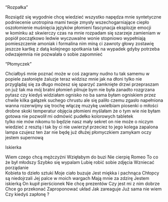 “Rozpałka” 

Rozsiądź się wygodnie
chcę wiedzieć wszystko
napędza mnie 
syntetyczne podniecenie 
urotropina 
mami twoje  zmysły 
wszechogarniające  ciepło
oszołomienie
muśnięcia języków płomieni 
fascynacja
eksplozje emocji  
w kominku aż skwierczy 
czas na mnie 
rozpadam się 
szarzeje 
zamieniam w popiół
początkowo ledwie wyczuwalne wonie 
stopniowo wypełniają pomieszczenie
amoniak i formalina 
nim miną  ci zawroty głowy
zostawię jeszcze kartkę z datą kolejnego spotkania 
tak na wypadek gdyby  potrzeba odwzajemnia
 nie pozwalała  o sobie zapomnieć 

“Płomyczek”

Chciałbyś mnie poznać 
może w coś zagramy 
nudno tu tak samemu  w popiele 
zasłonięte żaluzje 
teraz widzisz mnie jak na dłoni
tylko nie przyglądaj się za długo 
możesz się sparzyć
zamknięte drzwi
przepraszam  
on już  tak ma 
mój bratni płomień
pilnuje bym nie była zanadto rozgrzana 
pytasz czy kiedyś  widziałam ognisko
no ba sama byłam ogniskiem 
przez chwile 
kilka gałązek suchego chrustu ale się paliło
czemu zgasło
napełniona wanna 
rozerwijmy się trochę 
włączę  muzykę
uwielbiam piosenki o miłości 
drobne skoki temperatur 
objęcia płomieni
myślałam że o tym wie 
nie byłam gotowa
nie pozwolił mi odmówić
pudełko kolorowych tabletek  
tylko nie mów nikomu
to będzie nasz mały sekret 
on nie może o niczym wiedzieć
z resztą i tak by ci nie uwierzył
przeciez to jego kolega 
zapalona lampa 
czujesz ten żar 
nie będę już dłużej płomyczkiem
zamykam  oczy 
jestem supernową






Iskierka


Wiem czego chcą mężczyźni 
Wzięłabym do buzi
Nie cierpię Romeo 
To co że był młodszy 
Szybko się wypalam 
Lubię robić sobie zdjęcia 
Wzniecać porządanie  
Kobieta to dzieło sztuki
Moje ciało buzuje 
Jest miękka i pachnąca 
Chłopcy są niedojrzali 
Jej palce w moich wargach 
Mają mnie za zdzirę 
Jestem iskierką
On kupił  pierścionek 
Nie chcę  prezentów
Czy jest mi z nim dobrze 
Chce go przekonać
Zaproponować układ 
Jak  zareaguje 
Już sama nie wiem 
Czy kiedyś zapłonę ?



